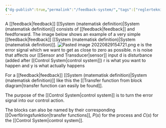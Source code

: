 ```yaml
---
{"dg-publish":true,"permalink":"/feedback-system/","tags":["reglerteknik"]}
---
```


A [[feedback\|feedback]] [[System (matematisk definition)\|System (matematisk definition)]] consists of [[feedback\|feedback]] and feedforward. The image below shows an example of a very simple [[feedback\|feedback]] [[System (matematisk definition)\|System (matematisk definition)]]. 
![Pasted image 20220829154721.png](/img/user/images/Pasted%20image%2020220829154721.png)
e is the error signal which we want to get as close to zero as possible.
n is noise that affects our [[Sensor and Transducer\|sensor]] input
d is disturbance (added after [[Control System\|control system]])
r is what you want to happen and y is what actually happens

For a [[feedback\|feedback]] [[System (matematisk definition)\|System (matematisk definition)]] like this the [[Transfer function from block diagram\|transfer function can easily be found]].

The purpose of the [[Control System\|control system]] is to turn the error signal into our control action.

The blocks can also be named by their corresponding [[Överföringsfunktion\|transfer functions]], $P(s)$ for the process and $C(s)$ for the [[Control System\|control system]]. 


